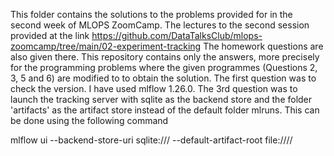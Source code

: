 This folder contains the solutions to the problems provided for in the second week of MLOPS ZoomCamp. The lectures to the second session provided at the link 
https://github.com/DataTalksClub/mlops-zoomcamp/tree/main/02-experiment-tracking
The homework questions are also given there. This repository contains only the answers, more precisely for the programming problems where the given programmes (Questions 2, 3, 5 and 6) are modified to 
to obtain the solution. The first question was to check the version. I have used mlflow 1.26.0. The 3rd question was to launch the tracking server with sqlite as the backend store and 
the folder 'artifacts' as the artifact store instead of the default folder mlruns. This can be done using the following command

mlflow ui --backend-store-uri sqlite:///<database name> --default-artifact-root file:///<path to folder where the file resides>/<folder name>
